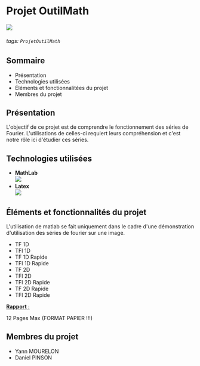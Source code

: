 # Projet OutilMath 
![](https://upload.wikimedia.org/wikipedia/commons/a/aa/Fourier2.jpg)

###### tags: `ProjetOutilMath`

## Sommaire

- Présentation
- Technologies utilisées
- Éléments et fonctionnalitées du projet
- Membres du projet

## Présentation

L'objectif de ce projet est de comprendre le fonctionnement des séries de Fourier. L'utilisations de celles-ci requiert leurs compréhension et c'est notre rôle ici d'étudier ces séries.

## Technologies utilisées

- **MathLab**  
![](https://upload.wikimedia.org/wikipedia/commons/thumb/2/21/Matlab_Logo.png/220px-Matlab_Logo.png)
- **Latex**  
![](https://www.cnetfrance.fr/u/037/148/272eaf9a521df272.png)

## Éléments et fonctionnalités du projet

L'utilisation de matlab se fait uniquement dans le cadre d'une démonstration d'utilisation des séries de fourier sur une image.


- TF 1D
- TFI 1D
- TF 1D Rapide
- TFI 1D Rapide
- TF 2D
- TFI 2D
- TFI 2D Rapide
- TF 2D Rapide
- TFI 2D Rapide

<u>**Rapport** :</u>

12 Pages Max (FORMAT PAPIER !!!)

## Membres du projet

- Yann MOURELON
- Daniel PINSON